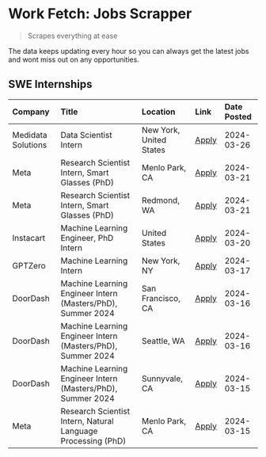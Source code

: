 # Work Fetch: Jobs Scrapper
> Scrapes everything at ease

The data keeps updating every hour so you can always get the latest jobs and wont miss out on any opportunities.

## SWE Internships
<!--START_SECTION:workfetch-->
| Company            | Title                                                        | Location                | Link                                                                                                                                                                                                                                                                           | Date Posted   |
|:-------------------|:-------------------------------------------------------------|:------------------------|:-------------------------------------------------------------------------------------------------------------------------------------------------------------------------------------------------------------------------------------------------------------------------------|:--------------|
| Medidata Solutions | Data Scientist Intern                                        | New York, United States | [Apply](https://www.linkedin.com/jobs/view/data-scientist-intern-at-medidata-solutions-3810253704?position=5&pageNum=0&refId=kBpfKjxhC%2BXHNOgLM1rN%2BA%3D%3D&trackingId=LiKsJ%2FAOSpT3tkodRVgv5Q%3D%3D&trk=public_jobs_jserp-result_search-card)                              | 2024-03-26    |
| Meta               | Research Scientist Intern, Smart Glasses (PhD)               | Menlo Park, CA          | [Apply](https://www.linkedin.com/jobs/view/research-scientist-intern-smart-glasses-phd-at-meta-3811308332?position=12&pageNum=0&refId=kBpfKjxhC%2BXHNOgLM1rN%2BA%3D%3D&trackingId=c1h3ftLzXJoXwZawgQkyZA%3D%3D&trk=public_jobs_jserp-result_search-card)                       | 2024-03-21    |
| Meta               | Research Scientist Intern, Smart Glasses (PhD)               | Redmond, WA             | [Apply](https://www.linkedin.com/jobs/view/research-scientist-intern-smart-glasses-phd-at-meta-3811304794?position=13&pageNum=0&refId=kBpfKjxhC%2BXHNOgLM1rN%2BA%3D%3D&trackingId=oZd4G%2FevtrzLhr8G152MeQ%3D%3D&trk=public_jobs_jserp-result_search-card)                     | 2024-03-21    |
| Instacart          | Machine Learning Engineer, PhD Intern                        | United States           | [Apply](https://www.linkedin.com/jobs/view/machine-learning-engineer-phd-intern-at-instacart-3815634369?position=6&pageNum=0&refId=kBpfKjxhC%2BXHNOgLM1rN%2BA%3D%3D&trackingId=yC7B1TG3RBxMiFFbm51JBg%3D%3D&trk=public_jobs_jserp-result_search-card)                          | 2024-03-20    |
| GPTZero            | Machine Learning Intern                                      | New York, NY            | [Apply](https://www.linkedin.com/jobs/view/machine-learning-intern-at-gptzero-3860723963?position=10&pageNum=0&refId=kBpfKjxhC%2BXHNOgLM1rN%2BA%3D%3D&trackingId=ysxU9lNlF4d%2FcgBhkWChhw%3D%3D&trk=public_jobs_jserp-result_search-card)                                      | 2024-03-17    |
| DoorDash           | Machine Learning Engineer Intern (Masters/PhD), Summer 2024  | San Francisco, CA       | [Apply](https://www.linkedin.com/jobs/view/machine-learning-engineer-intern-masters-phd-summer-2024-at-doordash-3736457737?position=3&pageNum=0&refId=kBpfKjxhC%2BXHNOgLM1rN%2BA%3D%3D&trackingId=%2FTWmo%2FZWz%2FsfMbgTHcOL1g%3D%3D&trk=public_jobs_jserp-result_search-card) | 2024-03-16    |
| DoorDash           | Machine Learning Engineer Intern (Masters/PhD), Summer 2024  | Seattle, WA             | [Apply](https://www.linkedin.com/jobs/view/machine-learning-engineer-intern-masters-phd-summer-2024-at-doordash-3736455966?position=4&pageNum=0&refId=kBpfKjxhC%2BXHNOgLM1rN%2BA%3D%3D&trackingId=R2LeOZ%2FMTV0aaQ%2BIQFhjVg%3D%3D&trk=public_jobs_jserp-result_search-card)   | 2024-03-16    |
| DoorDash           | Machine Learning Engineer Intern (Masters/PhD), Summer 2024  | Sunnyvale, CA           | [Apply](https://www.linkedin.com/jobs/view/machine-learning-engineer-intern-masters-phd-summer-2024-at-doordash-3736454973?position=2&pageNum=0&refId=kBpfKjxhC%2BXHNOgLM1rN%2BA%3D%3D&trackingId=x6So2mJWS%2BtG6ptYh4Ul%2FQ%3D%3D&trk=public_jobs_jserp-result_search-card)   | 2024-03-15    |
| Meta               | Research Scientist Intern, Natural Language Processing (PhD) | Menlo Park, CA          | [Apply](https://www.linkedin.com/jobs/view/research-scientist-intern-natural-language-processing-phd-at-meta-3858718375?position=11&pageNum=0&refId=kBpfKjxhC%2BXHNOgLM1rN%2BA%3D%3D&trackingId=evv22W6d6HpQdOtRUpt0sQ%3D%3D&trk=public_jobs_jserp-result_search-card)         | 2024-03-15    |
<!--END_SECTION:workfetch-->

